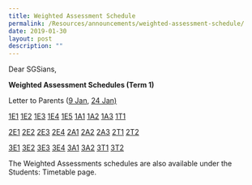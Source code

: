 ```yaml
---
title: Weighted Assessment Schedule
permalink: /Resources/announcements/weighted-assessment-schedule/
date: 2019-01-30
layout: post
description: ""
---
```

Dear SGSians,

**Weighted Assessment Schedules (Term 1)**

Letter to Parents ([9 Jan](/files/Announcement/Weighted%20Assessment%20Sched%2019/WA-Letter-to-Parents-9-Jan-2019.pdf), [24 Jan)](/files/Announcement/Weighted%20Assessment%20Sched%2019/WA-Letter-to-Parents-24-Jan-2019.pdf)

[1E1](/files/Announcement/Weighted%20Assessment%20Sched%2019/1E1-WA-Term-1.pdf) [1E2](/files/Announcement/Weighted%20Assessment%20Sched%2019/1E2-WA-Term-1.pdf) [1E3](/files/Announcement/Weighted%20Assessment%20Sched%2019/1E3-WA-Term-1.pdf) [1E4](/files/Announcement/Weighted%20Assessment%20Sched%2019/1E4-WA-Term-1.pdf) [1E5](/files/Announcement/Weighted%20Assessment%20Sched%2019/1E5-WA-Term-1.pdf) [1A1](/files/Announcement/Weighted%20Assessment%20Sched%2019/1A1-WA-Term-1.pdf) [1A2](/files/Announcement/Weighted%20Assessment%20Sched%2019/1A2-WA-Term-1.pdf) [1A3](/files/Announcement/Weighted%20Assessment%20Sched%2019/1A3-WA-Term-1.pdf) [1T1](/files/Announcement/Weighted%20Assessment%20Sched%2019/1T1-WA-Term-1.pdf)

[2E1](/files/Announcement/Weighted%20Assessment%20Sched%2019/2E1-WA-Term-1.pdf) [2E2](/files/Announcement/Weighted%20Assessment%20Sched%2019/2E2-WA-Term-1.pdf) [2E3](/files/Announcement/Weighted%20Assessment%20Sched%2019/2E3-WA-Term-1.pdf) [2E4](/files/Announcement/Weighted%20Assessment%20Sched%2019/2E4-WA-Term-1.pdf) [2A1](/files/Announcement/Weighted%20Assessment%20Sched%2019/2A1-WA-Term-1.pdf) [2A2](/files/Announcement/Weighted%20Assessment%20Sched%2019/2A2-WA-Term-1.pdf) [2A3](/files/Announcement/Weighted%20Assessment%20Sched%2019/2A3-WA-Term-1.pdf) [2T1](/files/Announcement/Weighted%20Assessment%20Sched%2019/2T1-WA-Term-1.pdf) [2T2](/files/Announcement/Weighted%20Assessment%20Sched%2019/2T2-WA-Term-1.pdf)

[3E1](/files/Announcement/Weighted%20Assessment%20Sched%2019/3E1-WA-Term-1.pdf) [3E2](/files/Announcement/Weighted%20Assessment%20Sched%2019/3E2-WA-Term-1.pdf) [3E3](/files/Announcement/Weighted%20Assessment%20Sched%2019/3E3-WA-Term-1.pdf) [3E4](/files/Announcement/Weighted%20Assessment%20Sched%2019/3E4-WA-Term-1.pdf) [3A1](/files/Announcement/Weighted%20Assessment%20Sched%2019/3A1-WA-Term-1.pdf) [3A2](/files/Announcement/Weighted%20Assessment%20Sched%2019/3A2-WA-Term-1.pdf) [3T1](/files/Announcement/Weighted%20Assessment%20Sched%2019/3T1-WA-Term-1.pdf) [3T2](/files/Announcement/Weighted%20Assessment%20Sched%2019/3T2-WA-Term-1.pdf)

The Weighted Assessments schedules are also available under the Students: Timetable page.